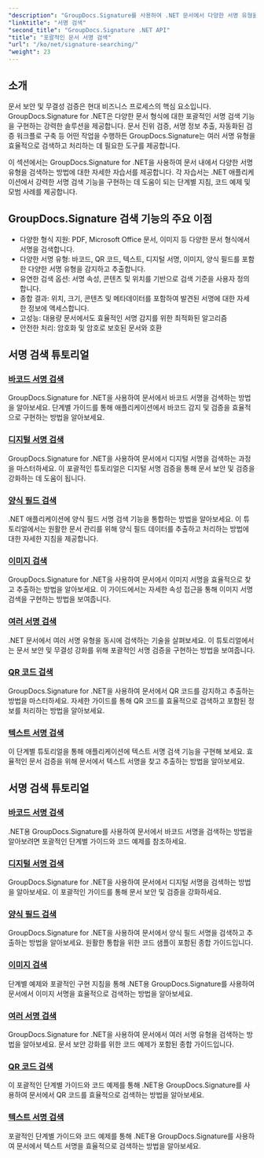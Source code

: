 ```yaml
---
"description": "GroupDocs.Signature를 사용하여 .NET 문서에서 다양한 서명 유형을 검색하는 방법을 알아보세요. 바코드, 디지털, 텍스트, QR 코드, 이미지 및 양식 필드 서명 검색에 대한 포괄적인 튜토리얼을 제공합니다."
"linktitle": "서명 검색"
"second_title": "GroupDocs.Signature .NET API"
"title": "포괄적인 문서 서명 검색"
"url": "/ko/net/signature-searching/"
"weight": 23
---
```


## 소개

문서 보안 및 무결성 검증은 현대 비즈니스 프로세스의 핵심 요소입니다. GroupDocs.Signature for .NET은 다양한 문서 형식에 대한 포괄적인 서명 검색 기능을 구현하는 강력한 솔루션을 제공합니다. 문서 진위 검증, 서명 정보 추출, 자동화된 검증 워크플로 구축 등 어떤 작업을 수행하든 GroupDocs.Signature는 여러 서명 유형을 효율적으로 검색하고 처리하는 데 필요한 도구를 제공합니다.

이 섹션에서는 GroupDocs.Signature for .NET을 사용하여 문서 내에서 다양한 서명 유형을 검색하는 방법에 대한 자세한 자습서를 제공합니다. 각 자습서는 .NET 애플리케이션에서 강력한 서명 검색 기능을 구현하는 데 도움이 되는 단계별 지침, 코드 예제 및 모범 사례를 제공합니다.

## GroupDocs.Signature 검색 기능의 주요 이점

- 다양한 형식 지원: PDF, Microsoft Office 문서, 이미지 등 다양한 문서 형식에서 서명을 검색합니다.
- 다양한 서명 유형: 바코드, QR 코드, 텍스트, 디지털 서명, 이미지, 양식 필드를 포함한 다양한 서명 유형을 감지하고 추출합니다.
- 유연한 검색 옵션: 서명 속성, 콘텐츠 및 위치를 기반으로 검색 기준을 사용자 정의합니다.
- 종합 결과: 위치, 크기, 콘텐츠 및 메타데이터를 포함하여 발견된 서명에 대한 자세한 정보에 액세스합니다.
- 고성능: 대용량 문서에서도 효율적인 서명 감지를 위한 최적화된 알고리즘
- 안전한 처리: 암호화 및 암호로 보호된 문서와 호환

## 서명 검색 튜토리얼

### [바코드 서명 검색](./search-for-barcode/)
GroupDocs.Signature for .NET을 사용하여 문서에서 바코드 서명을 검색하는 방법을 알아보세요. 단계별 가이드를 통해 애플리케이션에서 바코드 감지 및 검증을 효율적으로 구현하는 방법을 알아보세요.

### [디지털 서명 검색](./search-for-digital-signatures/)
GroupDocs.Signature for .NET을 사용하여 문서에서 디지털 서명을 검색하는 과정을 마스터하세요. 이 포괄적인 튜토리얼은 디지털 서명 검증을 통해 문서 보안 및 검증을 강화하는 데 도움이 됩니다.

### [양식 필드 검색](./search-for-form-fields/)
.NET 애플리케이션에 양식 필드 서명 검색 기능을 통합하는 방법을 알아보세요. 이 튜토리얼에서는 원활한 문서 관리를 위해 양식 필드 데이터를 추출하고 처리하는 방법에 대한 자세한 지침을 제공합니다.

### [이미지 검색](./search-for-images/)
GroupDocs.Signature for .NET을 사용하여 문서에서 이미지 서명을 효율적으로 찾고 추출하는 방법을 알아보세요. 이 가이드에서는 자세한 속성 접근을 통해 이미지 서명 검색을 구현하는 방법을 보여줍니다.

### [여러 서명 검색](./search-for-multiple-signatures/)
.NET 문서에서 여러 서명 유형을 동시에 검색하는 기술을 살펴보세요. 이 튜토리얼에서는 문서 보안 및 무결성 강화를 위해 포괄적인 서명 검증을 구현하는 방법을 보여줍니다.

### [QR 코드 검색](./search-for-qr-codes/)
GroupDocs.Signature for .NET을 사용하여 문서에서 QR 코드를 감지하고 추출하는 방법을 마스터하세요. 자세한 가이드를 통해 QR 코드를 효율적으로 검색하고 포함된 정보를 처리하는 방법을 알아보세요.

### [텍스트 서명 검색](./search-for-text-signatures/)
이 단계별 튜토리얼을 통해 애플리케이션에 텍스트 서명 검색 기능을 구현해 보세요. 효율적인 문서 검증을 위해 문서에서 텍스트 서명을 찾고 추출하는 방법을 알아보세요.

## 서명 검색 튜토리얼
### [바코드 서명 검색](./search-for-barcode/)
.NET용 GroupDocs.Signature를 사용하여 문서에서 바코드 서명을 검색하는 방법을 알아보려면 포괄적인 단계별 가이드와 코드 예제를 참조하세요.

### [디지털 서명 검색](./search-for-digital-signatures/)
GroupDocs.Signature for .NET을 사용하여 문서에서 디지털 서명을 검색하는 방법을 알아보세요. 이 포괄적인 가이드를 통해 문서 보안 및 검증을 강화하세요.

### [양식 필드 검색](./search-for-form-fields/)
GroupDocs.Signature for .NET을 사용하여 문서에서 양식 필드 서명을 검색하고 추출하는 방법을 알아보세요. 원활한 통합을 위한 코드 샘플이 포함된 종합 가이드입니다.

### [이미지 검색](./search-for-images/)
단계별 예제와 포괄적인 구현 지침을 통해 .NET용 GroupDocs.Signature를 사용하여 문서에서 이미지 서명을 효율적으로 검색하는 방법을 알아보세요.

### [여러 서명 검색](./search-for-multiple-signatures/)
GroupDocs.Signature for .NET을 사용하여 문서에서 여러 서명 유형을 검색하는 방법을 알아보세요. 문서 보안 강화를 위한 코드 예제가 포함된 종합 가이드입니다.

### [QR 코드 검색](./search-for-qr-codes/)
이 포괄적인 단계별 가이드와 코드 예제를 통해 .NET용 GroupDocs.Signature를 사용하여 문서에서 QR 코드를 효율적으로 검색하는 방법을 알아보세요.

### [텍스트 서명 검색](./search-for-text-signatures/)
포괄적인 단계별 가이드와 코드 예제를 통해 .NET용 GroupDocs.Signature를 사용하여 문서에서 텍스트 서명을 효율적으로 검색하는 방법을 알아보세요.